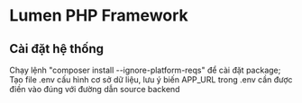 # Lumen PHP Framework

## Cài đặt hệ thống
Chạy lệnh "composer install --ignore-platform-reqs" để cài đặt package;
Tạo file .env cấu hình cơ sở dữ liệu, lưu ý biến APP_URL trong .env cần được điền vào đúng với đường dẫn source backend

